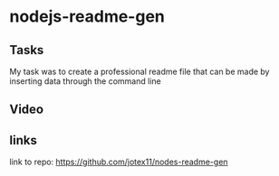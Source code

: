 # nodejs-readme-gen

## Tasks
My task was to create a professional readme file that can be made by inserting data through the command line 

## Video

## links
link to repo: https://github.com/jotex11/nodes-readme-gen 